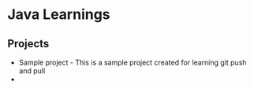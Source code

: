 # Java Learnings

## Projects

- Sample project - This is a sample project created for learning git push and pull
- 